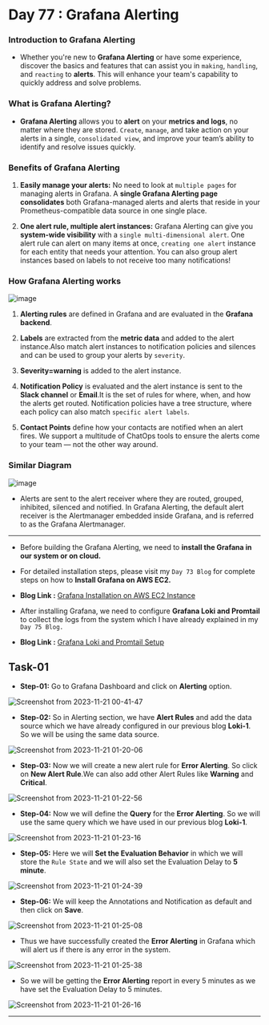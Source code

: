 # Day 77 : Grafana Alerting

### Introduction to Grafana Alerting

- Whether you're new to **Grafana Alerting** or have some experience, discover the basics and features that can assist you in `making`, `handling`, and `reacting` to **alerts**. This will enhance your team's capability to quickly address and solve problems.

### What is Grafana Alerting?

- **Grafana Alerting** allows you to **alert** on your **metrics and logs**, no matter where they are stored. `Create`, `manage`, and take action on your alerts in a single, `consolidated view`, and improve your team’s ability to identify and resolve issues quickly.

### Benefits of Grafana Alerting

1. **Easily manage your alerts:** No need to look at `multiple pages` for managing alerts in Grafana. A **single Grafana Alerting page consolidates** both Grafana-managed alerts and alerts that reside in your Prometheus-compatible data source in one single place.

2. **One alert rule, multiple alert instances:** Grafana Alerting can give you **system-wide visibility** with a `single multi-dimensional alert`. One alert rule can alert on many items at once, `creating one alert` instance for each entity that needs your attention. You can also group alert instances based on labels to not receive too many notifications!

### How Grafana Alerting works

![image](https://github.com/Rohit312001/GitDemo/assets/76991475/62907214-5cc7-49e3-a7a3-86fdc45af2b3)

1. **Alerting rules** are defined in Grafana and are evaluated in the **Grafana backend**.

2. **Labels** are extracted from the **metric data** and added to the alert instance.Also match alert instances to notification policies and silences and can be used to group your alerts by `severity`.

3. **Severity=warning** is added to the alert instance.

4. **Notification Policy** is evaluated and the alert instance is sent to the **Slack channel** or **Email**.It is the set of rules for where, when, and how the alerts get routed. Notification policies have a tree structure, where each policy can also match `specific alert labels`.

5. **Contact Points** define how your contacts are notified when an alert fires. We support a multitude of ChatOps tools to ensure the alerts come to your team — not the other way around.

### Similar Diagram

![image](https://github.com/Rohit312001/GitDemo/assets/76991475/96055e94-5aa3-4a60-8cbd-5b4e2ed47092)

- Alerts are sent to the alert receiver where they are routed, grouped, inhibited, silenced and notified. In Grafana Alerting, the default alert receiver is the Alertmanager embedded inside Grafana, and is referred to as the Grafana Alertmanager.

---

- Before building the Grafana Alerting, we need to **install the Grafana in our system or on cloud.**
- For detailed installation steps, please visit my `Day 73 Blog` for complete steps on how to **Install Grafana on AWS EC2.**
- **Blog Link :** [Grafana Installation on AWS EC2 Instance](https://devops-rohit.hashnode.dev/day-73-grafana-on-aws-ec2-setup-tutorial)

- After installing Grafana, we need to configure **Grafana Loki and Promtail** to collect the logs from the system which I have already explained in my `Day 75 Blog.`
- **Blog Link :** [Grafana Loki and Promtail Setup](https://devops-rohit.hashnode.dev/day-75-grafana-loki-hands-on-tutorial)

## Task-01

- **Step-01:** Go to Grafana Dashboard and click on **Alerting** option.

![Screenshot from 2023-11-21 00-41-47](https://github.com/Rohit312001/GitDemo/assets/76991475/606f1fb9-c2f5-440f-89c7-e338ec70c159)

- **Step-02:** So in Alerting section, we have **Alert Rules** and add the data source which we have already configured in our previous blog **Loki-1**. So we will be using the same data source.

![Screenshot from 2023-11-21 01-20-06](https://github.com/Rohit312001/GitDemo/assets/76991475/d0faa774-6a1d-4594-95b7-1d8959311aca)

- **Step-03:** Now we will create a new alert rule for **Error Alerting**. So click on **New Alert Rule**.We can also add other Alert Rules like **Warning** and **Critical**.

![Screenshot from 2023-11-21 01-22-56](https://github.com/Rohit312001/GitDemo/assets/76991475/3d05dbde-7e0c-4a4e-ad89-5980008fbe24)

- **Step-04:** Now we will define the **Query** for the **Error Alerting**. So we will use the same query which we have used in our previous blog **Loki-1**.

![Screenshot from 2023-11-21 01-23-16](https://github.com/Rohit312001/GitDemo/assets/76991475/733f7791-5732-4661-b180-461c513585e2)

- **Step-05:** Here we will **Set the Evaluation Behavior** in which we will store the `Rule State` and we will also set the Evaluation Delay to **5 minute**.

![Screenshot from 2023-11-21 01-24-39](https://github.com/Rohit312001/GitDemo/assets/76991475/bc8b35bf-59c9-4636-8f90-43bf58ff8a93)

- **Step-06:** We will keep the Annotations and Notification as default and then click on **Save**.

![Screenshot from 2023-11-21 01-25-08](https://github.com/Rohit312001/GitDemo/assets/76991475/1b6a65e3-97da-4f3f-af27-a0d529ab77e0)

- Thus we have successfully created the **Error Alerting** in Grafana which will alert us if there is any error in the system.

![Screenshot from 2023-11-21 01-25-38](https://github.com/Rohit312001/GitDemo/assets/76991475/262b224b-6ea2-4164-b402-f318a8bc97b1)

- So we will be getting the **Error Alerting** report in every 5 minutes as we have set the Evaluation Delay to 5 minutes.

![Screenshot from 2023-11-21 01-26-16](https://github.com/Rohit312001/GitDemo/assets/76991475/6bcb8ddf-b463-4a7a-bea7-822759da2470)

---
